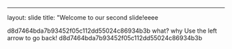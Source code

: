 ---
layout: slide
title: "Welcome to our second slide!eeee

d8d7464bda7b93452f05c112dd55024c86934b3b
what? why
Use the left arrow to go back!
d8d7464bda7b93452f05c112dd55024c86934b3b
